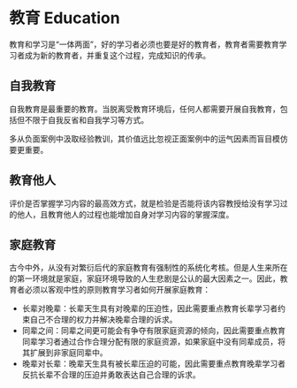 # 教育 Education

教育和学习是“一体两面”，好的学习者必须也要是好的教育者，教育者需要教育学习者成为新的教育者，并重复这个过程，完成知识的传承。

## 自我教育

自我教育是最重要的教育。当脱离受教育环境后，任何人都需要开展自我教育，包括但不限于自我反省和自我学习等方式。

多从负面案例中汲取经验教训，其价值远比忽视正面案例中的运气因素而盲目模仿要更重要。

## 教育他人

评价是否掌握学习内容的最高效方式，就是检验是否能将该内容教授给没有学习过的他人，且教育他人的过程也能增加自身对学习内容的掌握深度。

## 家庭教育

古今中外，从没有对繁衍后代的家庭教育有强制性的系统化考核。但是人生来所在的第一环境就是家庭，家庭环境导致的人生悲剧是公认的最大因素之一。因此，教育者必须以客观中性的原则教育学习者如何开展家庭教育：

- 长辈对晚辈：长辈天生具有对晚辈的压迫性，因此需要重点教育长辈学习者约束自己不合理的权力并解决晚辈合理的诉求。
- 同辈之间：同辈之间更可能会有争夺有限家庭资源的倾向，因此需要重点教育同辈学习者通过合作合理分配有限的家庭资源，如果家庭中没有同辈成员，将其扩展到非家庭同辈中。
- 晚辈对长辈：晚辈天生具有被长辈压迫的可能，因此需要重点教育晚辈学习者反抗长辈不合理的压迫并勇敢表达自己合理的诉求。
